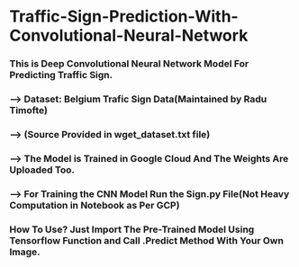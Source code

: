 # Traffic-Sign-Prediction-With-Convolutional-Neural-Network
### This is Deep Convolutional Neural Network Model For Predicting Traffic Sign.
### --> Dataset: Belgium Trafic Sign Data(Maintained by Radu Timofte)
### --> (Source Provided in wget_dataset.txt file)
### --> The Model is Trained in Google Cloud And The Weights Are Uploaded Too.
### --> For Training the CNN Model Run the Sign.py File(Not Heavy Computation in Notebook as Per GCP)
### How To Use? Just Import The Pre-Trained Model Using Tensorflow Function and Call .Predict Method With Your Own Image.
